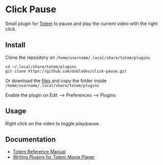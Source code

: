 # Click Pause

Small plugin for [Totem](https://wiki.gnome.org/Apps/Videos) to pause and play the current video with the right click.

## Install

Clone the repository on `/home/username/.local/share/totem/plugins`

	cd ~/.local/share/totem/plugins
    git clone https://github.com/dobladov/click-pause.git

Or download the [files](https://github.com/dobladov/click-pause/archive/master.zip) and copy the folder inside `/home/username/.local/share/totem/plugins`

Enable the plugin on Edit --> Preferences --> Plugins

## Usage

Right click on the video to toggle play/pause.

## Documentation

+ [Totem Reference Manual](https://developer.gnome.org/totem/stable/)
+ [Writing Plugins for Totem Movie Player](http://asanka-abeyweera.blogspot.com.es/2012/03/writing-plugins-for-totem-movie-player.html)
